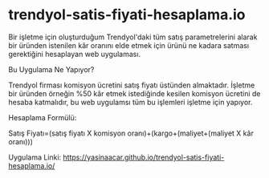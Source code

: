 # trendyol-satis-fiyati-hesaplama.io
Bir işletme için oluşturduğum Trendyol'daki tüm satış parametrelerini alarak bir üründen istenilen kâr oranını elde etmek için ürünü ne kadara satması gerektiğini hesaplayan web uygulaması.


Bu Uygulama Ne Yapıyor? 

Trendyol firması komisyon ücretini satış fiyatı üstünden almaktadır. İşletme bir üründen örneğin %50 kâr etmek istediğinde kesilen komisyon ücretini de hesaba katmalıdır, bu web uygulamsı tüm bu işlemleri işletme için yapıyor.


Hesaplama Formülü:

Satış Fiyatı=(satış fiyatı X komisyon oranı)+(kargo+(maliyet+(maliyet X kâr oranı)))

Uygulama Linki: https://yasinaacar.github.io/trendyol-satis-fiyati-hesaplama.io/
